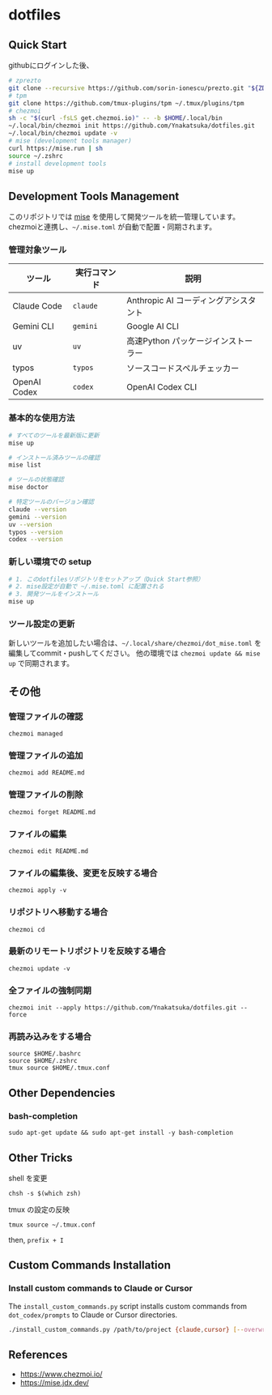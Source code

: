 # dotfiles

## Quick Start

githubにログインした後、

```bash
# zprezto
git clone --recursive https://github.com/sorin-ionescu/prezto.git "${ZDOTDIR:-$HOME}/.zprezto"
# tpm
git clone https://github.com/tmux-plugins/tpm ~/.tmux/plugins/tpm
# chezmoi
sh -c "$(curl -fsLS get.chezmoi.io)" -- -b $HOME/.local/bin
~/.local/bin/chezmoi init https://github.com/Ynakatsuka/dotfiles.git
~/.local/bin/chezmoi update -v
# mise (development tools manager)
curl https://mise.run | sh
source ~/.zshrc
# install development tools
mise up
```

## Development Tools Management

このリポジトリでは [mise](https://mise.jdx.dev/) を使用して開発ツールを統一管理しています。
chezmoiと連携し、`~/.mise.toml` が自動で配置・同期されます。

### 管理対象ツール

| ツール | 実行コマンド | 説明 |
|--------|--------------|------|
| Claude Code | `claude` | Anthropic AI コーディングアシスタント |
| Gemini CLI | `gemini` | Google AI CLI |
| uv | `uv` | 高速Python パッケージインストーラー |
| typos | `typos` | ソースコードスペルチェッカー |
| OpenAI Codex | `codex` | OpenAI Codex CLI |

### 基本的な使用方法

```bash
# すべてのツールを最新版に更新
mise up

# インストール済みツールの確認
mise list

# ツールの状態確認
mise doctor

# 特定ツールのバージョン確認
claude --version
gemini --version
uv --version
typos --version
codex --version
```

### 新しい環境での setup

```bash
# 1. このdotfilesリポジトリをセットアップ（Quick Start参照）
# 2. mise設定が自動で ~/.mise.toml に配置される
# 3. 開発ツールをインストール
mise up
```

### ツール設定の更新

新しいツールを追加したい場合は、`~/.local/share/chezmoi/dot_mise.toml` を編集してcommit・pushしてください。
他の環境では `chezmoi update && mise up` で同期されます。

## その他

### 管理ファイルの確認

```
chezmoi managed
```

### 管理ファイルの追加

```
chezmoi add README.md
```

### 管理ファイルの削除

```
chezmoi forget README.md
```

### ファイルの編集

```
chezmoi edit README.md
```

### ファイルの編集後、変更を反映する場合

```
chezmoi apply -v
```

### リポジトリへ移動する場合

```
chezmoi cd
```

### 最新のリモートリポジトリを反映する場合

```
chezmoi update -v
```

### 全ファイルの強制同期

```
chezmoi init --apply https://github.com/Ynakatsuka/dotfiles.git --force
```

### 再読み込みをする場合

```
source $HOME/.bashrc
source $HOME/.zshrc
tmux source $HOME/.tmux.conf
```

## Other Dependencies

### bash-completion

```
sudo apt-get update && sudo apt-get install -y bash-completion
```

## Other Tricks

shell を変更

```
chsh -s $(which zsh)
```

tmux の設定の反映

```
tmux source ~/.tmux.conf
```

then, `prefix + I`

## Custom Commands Installation

### Install custom commands to Claude or Cursor

The `install_custom_commands.py` script installs custom commands from `dot_codex/prompts` to Claude or Cursor directories.

```bash
./install_custom_commands.py /path/to/project {claude,cursor} [--overwrite]
```

## References

- https://www.chezmoi.io/
- https://mise.jdx.dev/
